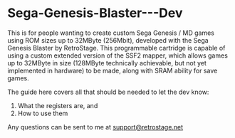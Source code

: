 # Sega-Genesis-Blaster---Dev

This is for people wanting to create custom Sega Genesis / MD games using ROM sizes up to 32MByte (256Mbit), developed with the Sega Genesis Blaster by RetroStage. This programmable cartridge is capable of using a custom extended version of the SSF2 mapper, which allows games up to 32MByte in size (128MByte technically achievable, but not yet implemented in hardware) to be made, along with SRAM ability for save games.

The guide here covers all that should be needed to let the dev know:
1) What the registers are, and
2) How to use them

Any questions can be sent to me at support@retrostage.net
